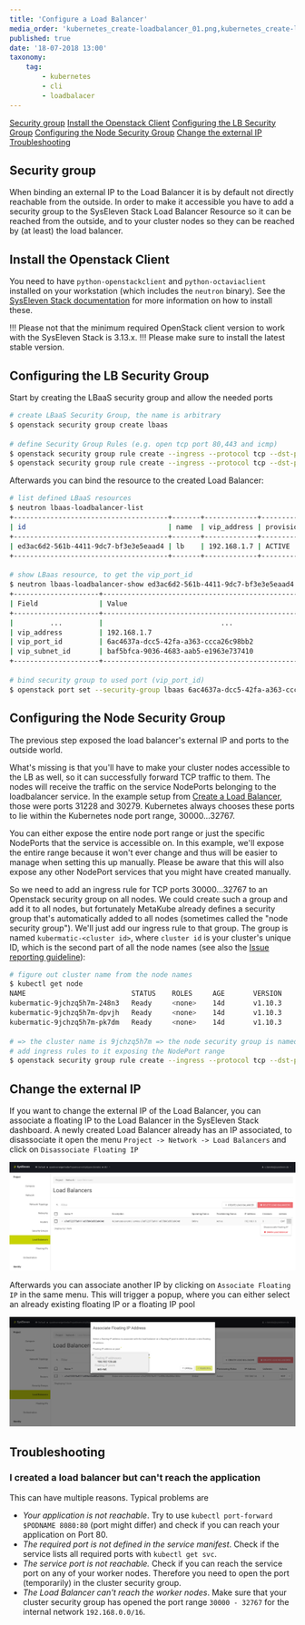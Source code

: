 ```yaml
---
title: 'Configure a Load Balancer'
media_order: 'kubernetes_create-loadbalancer_01.png,kubernetes_create-loadbalancer_02.png'
published: true
date: '18-07-2018 13:00'
taxonomy:
    tag:
        - kubernetes
        - cli
        - loadbalacer
---
```


[Security group](#security-group)
[Install the Openstack Client](#install-the-openstack-client)
[Configuring the LB Security Group](#configuring-the-lb-security-group)
[Configuring the Node Security Group](#configuring-the-node-security-group)
[Change the external IP](#change-the-external-ip)
[Troubleshooting](#troubleshooting)

## Security group

When binding an external IP to the Load Balancer it is by default not directly reachable from the outside. In order to make it accessible you have to add a security group to the SysEleven Stack Load Balancer Resource so it can be reached from the outside, and to your cluster nodes so they can be reached by (at least) the load balancer.

## Install the Openstack Client

You need to have `python-openstackclient` and `python-octaviaclient` installed on your workstation (which includes the `neutron` binary).
See the [SysEleven Stack documentation](https://doc.syselevenstack.com/en/tutorials/openstack-cli/) for more information on how to install these.

!!! Please not that the minimum required OpenStack client version to work with the SysEleven Stack is 3.13.x.
!!! Please make sure to install the latest stable version.

## Configuring the LB Security Group

Start by creating the LBaaS security group and allow the needed ports

```bash
# create LBaaS Security Group, the name is arbitrary
$ openstack security group create lbaas

# define Security Group Rules (e.g. open tcp port 80,443 and icmp)
$ openstack security group rule create --ingress --protocol tcp --dst-port 80:80   --remote-ip 0.0.0.0/0 lbaas
$ openstack security group rule create --ingress --protocol tcp --dst-port 443:443 --remote-ip 0.0.0.0/0 lbaas
```

Afterwards you can bind the resource to the created Load Balancer:

```bash
# list defined LBaaS resources
$ neutron lbaas-loadbalancer-list
+--------------------------------------+-------+-------------+---------------------+----------+
| id                                   | name  | vip_address | provisioning_status | provider |
+--------------------------------------+-------+-------------+---------------------+----------+
| ed3ac6d2-561b-4411-9dc7-bf3e3e5eaad4 | lb    | 192.168.1.7 | ACTIVE              | midonet  |
+--------------------------------------+-------+-------------+---------------------+----------+

# show LBaas resource, to get the vip_port_id
$ neutron lbaas-loadbalancer-show ed3ac6d2-561b-4411-9dc7-bf3e3e5eaad4
+---------------------+--------------------------------------------------------------+
| Field               | Value                                                        |
+---------------------+--------------------------------------------------------------+
|         ...         |                             ...                              |
| vip_address         | 192.168.1.7                                                  |
| vip_port_id         | 6ac4637a-dcc5-42fa-a363-ccca26c98bb2                         |
| vip_subnet_id       | baf5bfca-9036-4683-aab5-e1963e737410                         |
+---------------------+--------------------------------------------------------------+

# bind security group to used port (vip_port_id)
$ openstack port set --security-group lbaas 6ac4637a-dcc5-42fa-a363-ccca26c98bb2
```

## Configuring the Node Security Group

The previous step exposed the load balancer's external IP and ports to the outside world.

What's missing is that you'll have to make your cluster nodes accessible to the LB as well, so it can successfully forward TCP traffic to them. The nodes will receive the traffic on the service NodePorts belonging to the loadbalancer service. In the example setup from [Create a Load Balancer](../13.create-a-load-balancer/default.en.md), those were ports 31228 and 30279. Kubernetes always chooses these ports to lie within the Kubernetes node port range, 30000...32767.

You can either expose the entire node port range or just the specific NodePorts that the service is accessible on. In this example, we'll expose the entire range because it won't ever change and thus will be easier to manage when setting this up manually. Please be aware that this will also expose any other NodePort services that you might have created manually.

So we need to add an ingress rule for TCP ports 30000...32767 to an Openstack security group on all nodes. We could create such a group and add it to all nodes, but fortunately MetaKube already defines a security group that's automatically added to all nodes (sometimes called the "node security group"). We'll just add our ingress rule to that group. The group is named `kubermatic-<cluster id>`, where `cluster id` is your cluster's unique ID, which is the second part of all the node names (see also the [Issue reporting guideline](../../05.Support/01.issue-reporting-guideline/default.en.md)):

```bash
# figure out cluster name from the node names
$ kubectl get node
NAME                          STATUS    ROLES     AGE       VERSION
kubermatic-9jchzq5h7m-248n3   Ready     <none>    14d       v1.10.3
kubermatic-9jchzq5h7m-dpvjh   Ready     <none>    14d       v1.10.3
kubermatic-9jchzq5h7m-pk7dm   Ready     <none>    14d       v1.10.3

# => the cluster name is 9jchzq5h7m => the node security group is named kubermatic-9jchzq5h7m
# add ingress rules to it exposing the NodePort range
$ openstack security group rule create --ingress --protocol tcp --dst-port 30000:32767 --remote-ip 0.0.0.0/0 kubermatic-9jchzq5h7m
```

## Change the external IP

If you want to change the external IP of the Load Balancer, you can associate a floating IP to the Load Balancer in the SysEleven Stack dashboard. A newly created Load Balancer already has an IP associated, to disassociate it open the menu `Project -> Network -> Load Balancers` and click on `Disassociate Floating IP`

![Disassociate Floating IP in SysEleven Stack](image_stack-fip-disassociate_01.png)

Afterwards you can associate another IP by clicking on `Associate Floating IP` in the same menu. This will trigger a popup, where you can either select an already existing floating IP or a floating IP pool

![Associate Floating IP in SysEleven Stack](image_stack-fip-associate_01.png)

## Troubleshooting

### I created a load balancer but can't reach the application

This can have multiple reasons. Typical problems are

* _Your application is not reachable_. Try to use `kubectl port-forward $PODNAME 8080:80` \(port might differ\) and check if you can reach your application on Port 80.
* _The required port is not defined in the service manifest_. Check if the service lists all required ports with `kubectl get svc`.
* _The service port is not reachable._ Check if you can reach the service port on any of your worker nodes. Therefore you need to open the port \(temporarily\) in the cluster security group.
* _The Load Balancer can't reach the worker nodes_. Make sure that your cluster security group has opened the port range `30000 - 32767` for the internal network `192.168.0.0/16`.
